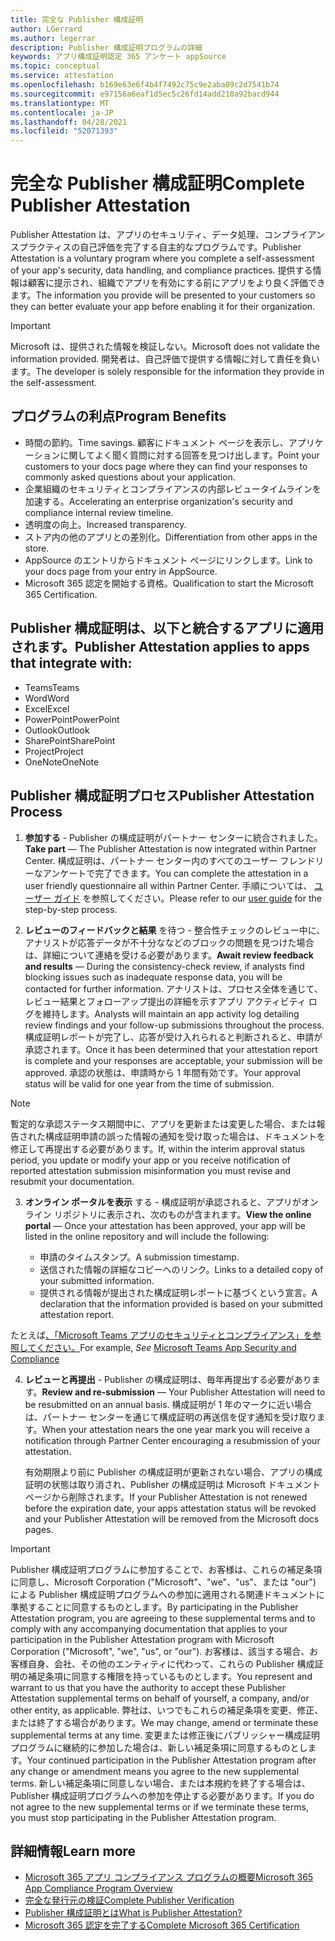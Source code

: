 ```yaml
---
title: 完全な Publisher 構成証明
author: LGerrard
ms.author: legerrar
description: Publisher 構成証明プログラムの詳細
keywords: アプリ構成証明認定 365 アンケート appSource
ms.topic: conceptual
ms.service: attestation
ms.openlocfilehash: b169e63e6f4b4f7492c75c9e2aba09c2d7541b74
ms.sourcegitcommit: e97156a6eaf1d5ec5c26fd14add210a92bacd944
ms.translationtype: MT
ms.contentlocale: ja-JP
ms.lasthandoff: 04/28/2021
ms.locfileid: "52071393"
---
```

# <a name="complete-publisher-attestation"></a><span data-ttu-id="7f9c1-104">完全な Publisher 構成証明</span><span class="sxs-lookup"><span data-stu-id="7f9c1-104">Complete Publisher Attestation</span></span>

<span data-ttu-id="7f9c1-105">Publisher Attestation は、アプリのセキュリティ、データ処理、コンプライアンスプラクティスの自己評価を完了する自主的なプログラムです。</span><span class="sxs-lookup"><span data-stu-id="7f9c1-105">Publisher Attestation is a voluntary program where you complete a self-assessment of your app's security, data handling, and compliance practices.</span></span> <span data-ttu-id="7f9c1-106">提供する情報は顧客に提示され、組織でアプリを有効にする前にアプリをより良く評価できます。</span><span class="sxs-lookup"><span data-stu-id="7f9c1-106">The information you provide will be presented to your customers so they can better evaluate your app before enabling it for their organization.</span></span> 

> [!IMPORTANT]
> <span data-ttu-id="7f9c1-107">Microsoft は、提供された情報を検証しない。</span><span class="sxs-lookup"><span data-stu-id="7f9c1-107">Microsoft does not validate the information provided.</span></span> <span data-ttu-id="7f9c1-108">開発者は、自己評価で提供する情報に対して責任を負います。</span><span class="sxs-lookup"><span data-stu-id="7f9c1-108">The developer is solely responsible for the information they provide in the self-assessment.</span></span> 

## <a name="program-benefits"></a><span data-ttu-id="7f9c1-109">プログラムの利点</span><span class="sxs-lookup"><span data-stu-id="7f9c1-109">Program Benefits</span></span>
- <span data-ttu-id="7f9c1-110">時間の節約。</span><span class="sxs-lookup"><span data-stu-id="7f9c1-110">Time savings.</span></span> <span data-ttu-id="7f9c1-111">顧客にドキュメント ページを表示し、アプリケーションに関してよく聞く質問に対する回答を見つけ出します。</span><span class="sxs-lookup"><span data-stu-id="7f9c1-111">Point your customers to your docs page where they can find your responses to commonly asked questions about your application.</span></span> 
- <span data-ttu-id="7f9c1-112">企業組織のセキュリティとコンプライアンスの内部レビュータイムラインを加速する。</span><span class="sxs-lookup"><span data-stu-id="7f9c1-112">Accelerating an enterprise organization's security and compliance internal review timeline.</span></span>
- <span data-ttu-id="7f9c1-113">透明度の向上。</span><span class="sxs-lookup"><span data-stu-id="7f9c1-113">Increased transparency.</span></span>
- <span data-ttu-id="7f9c1-114">ストア内の他のアプリとの差別化。</span><span class="sxs-lookup"><span data-stu-id="7f9c1-114">Differentiation from other apps in the store.</span></span> 
- <span data-ttu-id="7f9c1-115">AppSource のエントリからドキュメント ページにリンクします。</span><span class="sxs-lookup"><span data-stu-id="7f9c1-115">Link to your docs page from your entry in AppSource.</span></span> 
- <span data-ttu-id="7f9c1-116">Microsoft 365 認定を開始する資格。</span><span class="sxs-lookup"><span data-stu-id="7f9c1-116">Qualification to start the Microsoft 365 Certification.</span></span>

## <a name="publisher-attestation-applies-to-apps-that-integrate-with"></a><span data-ttu-id="7f9c1-117">Publisher 構成証明は、以下と統合するアプリに適用されます。</span><span class="sxs-lookup"><span data-stu-id="7f9c1-117">Publisher Attestation applies to apps that integrate with:</span></span>
- <span data-ttu-id="7f9c1-118">Teams</span><span class="sxs-lookup"><span data-stu-id="7f9c1-118">Teams</span></span>
- <span data-ttu-id="7f9c1-119">Word</span><span class="sxs-lookup"><span data-stu-id="7f9c1-119">Word</span></span>
- <span data-ttu-id="7f9c1-120">Excel</span><span class="sxs-lookup"><span data-stu-id="7f9c1-120">Excel</span></span>
- <span data-ttu-id="7f9c1-121">PowerPoint</span><span class="sxs-lookup"><span data-stu-id="7f9c1-121">PowerPoint</span></span> 
- <span data-ttu-id="7f9c1-122">Outlook</span><span class="sxs-lookup"><span data-stu-id="7f9c1-122">Outlook</span></span>
- <span data-ttu-id="7f9c1-123">SharePoint</span><span class="sxs-lookup"><span data-stu-id="7f9c1-123">SharePoint</span></span>
- <span data-ttu-id="7f9c1-124">Project</span><span class="sxs-lookup"><span data-stu-id="7f9c1-124">Project</span></span>
- <span data-ttu-id="7f9c1-125">OneNote</span><span class="sxs-lookup"><span data-stu-id="7f9c1-125">OneNote</span></span>

## <a name="publisher-attestation-process"></a><span data-ttu-id="7f9c1-126">Publisher 構成証明プロセス</span><span class="sxs-lookup"><span data-stu-id="7f9c1-126">Publisher Attestation Process</span></span>

1. <span data-ttu-id="7f9c1-127">**参加する** - Publisher の構成証明がパートナー センターに統合されました。</span><span class="sxs-lookup"><span data-stu-id="7f9c1-127">**Take part** — The Publisher Attestation is now integrated within Partner Center.</span></span> <span data-ttu-id="7f9c1-128">構成証明は、パートナー センター内のすべてのユーザー フレンドリーなアンケートで完了できます。</span><span class="sxs-lookup"><span data-stu-id="7f9c1-128">You can complete the attestation in a user friendly questionnaire all within Partner Center.</span></span> <span data-ttu-id="7f9c1-129">手順については、 [ユーザー ガイド](https://docs.microsoft.com/microsoft-365-app-certification/docs/userguide) を参照してください。</span><span class="sxs-lookup"><span data-stu-id="7f9c1-129">Please refer to our [user guide](https://docs.microsoft.com/microsoft-365-app-certification/docs/userguide) for the step-by-step process.</span></span>

2. <span data-ttu-id="7f9c1-130">**レビューのフィードバックと結果** を待つ - 整合性チェックのレビュー中に、アナリストが応答データが不十分ななどのブロックの問題を見つけた場合は、詳細について連絡を受ける必要があります。</span><span class="sxs-lookup"><span data-stu-id="7f9c1-130">**Await review feedback and results** — During the consistency-check review, if analysts find blocking issues such as inadequate response data, you will be contacted for further information.</span></span> <span data-ttu-id="7f9c1-131">アナリストは、プロセス全体を通じて、レビュー結果とフォローアップ提出の詳細を示すアプリ アクティビティ ログを維持します。</span><span class="sxs-lookup"><span data-stu-id="7f9c1-131">Analysts will maintain an app activity log detailing review findings and your follow-up submissions throughout the process.</span></span> <span data-ttu-id="7f9c1-132">構成証明レポートが完了し、応答が受け入れられると判断されると、申請が承認されます。</span><span class="sxs-lookup"><span data-stu-id="7f9c1-132">Once it has been determined that your attestation report is complete and your responses are acceptable, your submission will be approved.</span></span> <span data-ttu-id="7f9c1-133">承認の状態は、申請時から 1 年間有効です。</span><span class="sxs-lookup"><span data-stu-id="7f9c1-133">Your approval status will be valid for one year from the time of submission.</span></span>

> [!NOTE]
> <span data-ttu-id="7f9c1-134">暫定的な承認ステータス期間中に、アプリを更新または変更した場合、または報告された構成証明申請の誤った情報の通知を受け取った場合は、ドキュメントを修正して再提出する必要があります。</span><span class="sxs-lookup"><span data-stu-id="7f9c1-134">If, within the interim approval status period, you update or modify your app or you receive notification of reported attestation submission misinformation you must revise and resubmit your documentation.</span></span>

3. <span data-ttu-id="7f9c1-135">**オンライン ポータルを表示** する - 構成証明が承認されると、アプリがオンライン リポジトリに表示され、次のものが含まれます。</span><span class="sxs-lookup"><span data-stu-id="7f9c1-135">**View the online portal** — Once your attestation has been approved, your app will be listed in the online repository and will include the following:</span></span>

   - <span data-ttu-id="7f9c1-136">申請のタイムスタンプ。</span><span class="sxs-lookup"><span data-stu-id="7f9c1-136">A submission timestamp.</span></span>
   - <span data-ttu-id="7f9c1-137">送信された情報の詳細なコピーへのリンク。</span><span class="sxs-lookup"><span data-stu-id="7f9c1-137">Links to a detailed copy of your submitted information.</span></span>
   - <span data-ttu-id="7f9c1-138">提供される情報が提出された構成証明レポートに基づくという宣言。</span><span class="sxs-lookup"><span data-stu-id="7f9c1-138">A declaration that the information provided is based on your submitted attestation report.</span></span>

<span data-ttu-id="7f9c1-139">たとえば[、「Microsoft Teams アプリのセキュリティとコンプライアンス」を参照してください。](../teams/teams-apps.md)</span><span class="sxs-lookup"><span data-stu-id="7f9c1-139">For example, *See* [Microsoft Teams App Security and Compliance](../teams/teams-apps.md)</span></span>

4. <span data-ttu-id="7f9c1-140">**レビューと再提出** - Publisher の構成証明は、毎年再提出する必要があります。</span><span class="sxs-lookup"><span data-stu-id="7f9c1-140">**Review and re-submission** — Your Publisher Attestation will need to be resubmitted on an annual basis.</span></span> <span data-ttu-id="7f9c1-141">構成証明が 1 年のマークに近い場合は、パートナー センターを通じて構成証明の再送信を促す通知を受け取ります。</span><span class="sxs-lookup"><span data-stu-id="7f9c1-141">When your attestation nears the one year mark you will receive a notification through Partner Center encouraging a resubmission of your attestation.</span></span> 

   <span data-ttu-id="7f9c1-142">有効期限より前に Publisher の構成証明が更新されない場合、アプリの構成証明の状態は取り消され、Publisher の構成証明は Microsoft ドキュメント ページから削除されます。</span><span class="sxs-lookup"><span data-stu-id="7f9c1-142">If your Publisher Attestation is not renewed before the expiration date, your apps attestation status will be revoked and your Publisher Attestation will be removed from the Microsoft docs pages.</span></span> 

>[!IMPORTANT]
><span data-ttu-id="7f9c1-143">Publisher 構成証明プログラムに参加することで、お客様は、これらの補足条項に同意し、Microsoft Corporation ("Microsoft"、"we"、"us"、または "our") による Publisher 構成証明プログラムへの参加に適用される関連ドキュメントに準拠することに同意するものとします。</span><span class="sxs-lookup"><span data-stu-id="7f9c1-143">By participating in the Publisher Attestation program, you are agreeing to these supplemental terms and to comply with any accompanying documentation that applies to your participation in the Publisher Attestation program with Microsoft Corporation ("Microsoft", "we", "us", or "our").</span></span> <span data-ttu-id="7f9c1-144">お客様は、該当する場合、お客様自身、会社、その他のエンティティに代わって、これらの Publisher 構成証明の補足条項に同意する権限を持っているものとします。</span><span class="sxs-lookup"><span data-stu-id="7f9c1-144">You represent and warrant to us that you have the authority to accept these Publisher Attestation supplemental terms on behalf of yourself, a company, and/or other entity, as applicable.</span></span> <span data-ttu-id="7f9c1-145">弊社は、いつでもこれらの補足条項を変更、修正、または終了する場合があります。</span><span class="sxs-lookup"><span data-stu-id="7f9c1-145">We may change, amend or terminate these supplemental terms at any time.</span></span> <span data-ttu-id="7f9c1-146">変更または修正後にパブリッシャー構成証明プログラムに継続的に参加した場合は、新しい補足条項に同意するものとします。</span><span class="sxs-lookup"><span data-stu-id="7f9c1-146">Your continued participation in the Publisher Attestation program after any change or amendment means you agree to the new supplemental terms.</span></span> <span data-ttu-id="7f9c1-147">新しい補足条項に同意しない場合、または本規約を終了する場合は、Publisher 構成証明プログラムへの参加を停止する必要があります。</span><span class="sxs-lookup"><span data-stu-id="7f9c1-147">If you do not agree to the new supplemental terms or if we terminate these terms, you must stop participating in the Publisher Attestation program.</span></span>

## <a name="learn-more"></a><span data-ttu-id="7f9c1-148">詳細情報</span><span class="sxs-lookup"><span data-stu-id="7f9c1-148">Learn more</span></span>

* [<span data-ttu-id="7f9c1-149">Microsoft 365 アプリ コンプライアンス プログラムの概要</span><span class="sxs-lookup"><span data-stu-id="7f9c1-149">Microsoft 365 App Compliance Program Overview</span></span>](~/overview.md)  
* [<span data-ttu-id="7f9c1-150">完全な発行元の検証</span><span class="sxs-lookup"><span data-stu-id="7f9c1-150">Complete Publisher Verification</span></span>](https://docs.microsoft.com/azure/active-directory/develop/mark-app-as-publisher-verified)  
* [<span data-ttu-id="7f9c1-151">Publisher 構成証明とは</span><span class="sxs-lookup"><span data-stu-id="7f9c1-151">What is Publisher Attestation?</span></span>](~/docs/enterprise-app-attestation-guide.md)  
* [<span data-ttu-id="7f9c1-152">Microsoft 365 認定を完了する</span><span class="sxs-lookup"><span data-stu-id="7f9c1-152">Complete Microsoft 365 Certification</span></span>](~/docs/certification.md)
